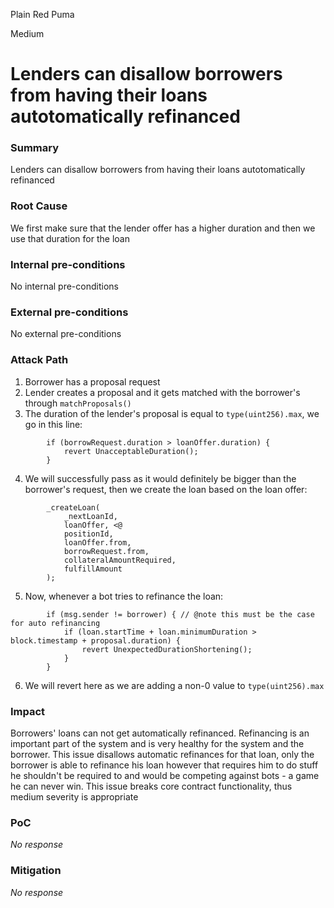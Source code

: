 Plain Red Puma

Medium

# Lenders can disallow borrowers from having their loans autotomatically refinanced

### Summary

Lenders can disallow borrowers from having their loans autotomatically refinanced

### Root Cause
[](https://github.com/sherlock-audit/2024-09-predict-fun/blob/main/predict-dot-loan/contracts/PredictDotLoan.sol#L30)
We first make sure that the lender offer has a higher duration and then we use that duration for the loan

### Internal pre-conditions

No internal pre-conditions

### External pre-conditions

No external pre-conditions

### Attack Path

1. Borrower has a proposal request
2. Lender creates a proposal and it gets matched with the borrower's through `matchProposals()`
3. The duration of the lender's proposal is equal to `type(uint256).max`, we go in this line:
```solidity
        if (borrowRequest.duration > loanOffer.duration) {
            revert UnacceptableDuration();
        }
```
4. We will successfully pass as it would definitely be bigger than the borrower's request, then we create the loan based on the loan offer:
```solidity
        _createLoan(
            _nextLoanId,
            loanOffer, <@
            positionId,
            loanOffer.from,
            borrowRequest.from,
            collateralAmountRequired,
            fulfillAmount
        );
```
5. Now, whenever a bot tries to refinance the loan:
```solidity
        if (msg.sender != borrower) { // @note this must be the case for auto refinancing
            if (loan.startTime + loan.minimumDuration > block.timestamp + proposal.duration) {
                revert UnexpectedDurationShortening();
            }
        }
```
6. We will revert here as we are adding a non-0 value to `type(uint256).max`

### Impact

Borrowers' loans can not get automatically refinanced. Refinancing is an important part of the system and is very healthy for the system and the borrower. This issue disallows automatic refinances for that loan, only the borrower is able to refinance his loan however that requires him to do stuff he shouldn't be required to and would be competing against bots - a game he can never win. This issue breaks core contract functionality, thus medium severity is appropriate

### PoC

_No response_

### Mitigation

_No response_